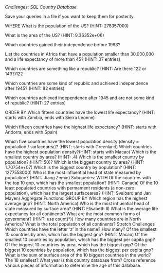 *Challenges: SQL Country Database*

Save your queries in a file if you want to keep them for posterity.

WHERE
What is the population of the US? (HINT: 278357000)
<!-- SELECT code, name, population
FROM country
where code = 'USA' -->
What is the area of the US? (HINT: 9.36352e+06)
<!-- SELECT code, name, surfacearea
FROM country
where code = 'USA' -->
Which countries gained their independence before 1963?
<!-- SELECT code, name, indepyear
FROM country
WHERE indepyear< 1963
ORDER BY indepyear -->

List the countries in Africa that have a population smaller than 30,000,000 and a life expectancy of more than 45? (HINT: 37 entries)
<!-- SELECT code, name, population, lifeexpectancy, region
FROM country
WHERE population < 30000000 
and lifeexpectancy > 45
and continent= 'Africa' -->

Which countries are something like a republic? (HINT: Are there 122 or 143?)122
<!-- SELECT code, name, governmentform
FROM country
WHERE governmentform
in ('Republic') -->

Which countries are some kind of republic and achieved independence after 1945? (HINT: 82 entries)
<!-- SELECT code, name, governmentform, indepyear
FROM country
WHERE governmentform
in ('Republic')
and indepyear > 1945
ORDER BY indepyear -->

Which countries achieved independence after 1945 and are not some kind of republic? (HINT: 27 entries)

<!-- SELECT code, name, governmentform, indepyear
FROM country
WHERE 
NOT (governmentform LIKE '%epublic')
and indepyear > 1945
ORDER BY indepyear -->

ORDER BY
Which fifteen countries have the lowest life expectancy? (HINT: starts with Zambia, ends with Sierra Leonne)

<!-- SELECT code, name, lifeexpectancy
FROM country
ORDER BY lifeexpectancy
LIMIT 15 -->

Which fifteen countries have the highest life expectancy? (HINT: starts with Andorra, ends with Spain)

<!-- SELECT code, name, lifeexpectancy
FROM country
WHERE lifeexpectancy is not null
ORDER BY lifeexpectancy DESC
LIMIT 15  -->

Which five countries have the lowest population density (density = population / surfacearea)? (HINT: starts with Greenland)
Which countries have the highest population density?(HINT: starts with Macao)
Which is the smallest country by area? (HINT: .4)
Which is the smallest country by population? (HINT: 50)?
Which is the biggest country by area? (HINT: 1.70754e+07)
Which is the biggest country by population? (HINT: 1277558000)
Who is the most influential head of state measured by population? (HINT: Jiang Zemin)
Subqueries: WITH
Of the countries with the top 10 gnp, which has the smallest population? (HINT: Canada)
Of the 10 least populated countries with permament residents (a non-zero population), which has the largest surfacearea? (HINT: Svalbard and Jan Mayen)
Aggregate Functions: GROUP BY
Which region has the highest average gnp? (HINT: North America)
Who is the most influential head of state measured by surface area? (HINT: Elisabeth II)
What is the average life expectancy for all continents?
What are the most common forms of government? (HINT: use count(*))
How many countries are in North America?
What is the total population of all continents?
Stretch Challenges
Which countries have the letter ‘z’ in the name? How many?
Of the smallest 10 countries by area, which has the biggest gnp? (HINT: Macao)
Of the smallest 10 countries by population, which has the biggest per capita gnp?
Of the biggest 10 countries by area, which has the biggest gnp?
Of the biggest 10 countries by population, which has the biggest per capita gnp?
What is the sum of surface area of the 10 biggest countries in the world? The 10 smallest?
What year is this country database from? Cross reference various pieces of information to determine the age of this database.